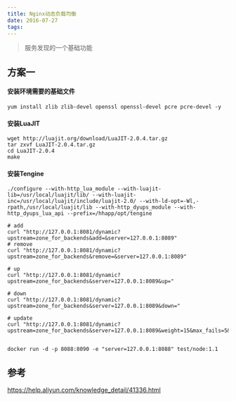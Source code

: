 ```yaml
---
title: Nginx动态负载均衡
date: 2016-07-27 
tags: 
---
```

> 服务发现的一个基础功能

## 方案一

#### 安装环境需要的基础文件

```shell
yum install zlib zlib-devel openssl openssl-devel pcre pcre-devel -y
```



#### 安装LuaJIT

```shell
wget http://luajit.org/download/LuaJIT-2.0.4.tar.gz
tar zxvf LuaJIT-2.0.4.tar.gz 
cd LuaJIT-2.0.4
make 
```



#### 安装Tengine

```shell
./configure --with-http_lua_module --with-luajit-lib=/usr/local/luajit/lib/ --with-luajit-inc=/usr/local/luajit/include/luajit-2.0/ --with-ld-opt=-Wl,-rpath,/usr/local/luajit/lib --with-http_dyups_module --with-http_dyups_lua_api --prefix=/hhapp/opt/tengine
```



```shell
# add
curl "http://127.0.0.1:8081/dynamic?upstream=zone_for_backends&add=&server=127.0.0.1:8089"
# remove
curl "http://127.0.0.1:8081/dynamic?upstream=zone_for_backends&remove=&server=127.0.0.1:8089"

# up
curl "http://127.0.0.1:8081/dynamic?upstream=zone_for_backends&server=127.0.0.1:8089&up="

# down
curl "http://127.0.0.1:8081/dynamic?upstream=zone_for_backends&server=127.0.0.1:8089&down="

# update
curl "http://127.0.0.1:8081/dynamic?upstream=zone_for_backends&server=127.0.0.1:8089&weight=15&max_fails=5&fail_timeout=5"


docker run -d -p 8088:8090 -e "server=127.0.0.1:8088" test/node:1.1
```



## 参考

https://help.aliyun.com/knowledge_detail/41336.html